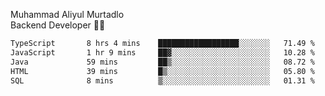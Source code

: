 Muhammad Aliyul Murtadlo
<br>
Backend Developer 👨‍💻
<br>
<!--START_SECTION:waka-->

```txt
TypeScript       8 hrs 4 mins    ██████████████████░░░░░░░   71.49 %
JavaScript       1 hr 9 mins     ██▓░░░░░░░░░░░░░░░░░░░░░░   10.28 %
Java             59 mins         ██▒░░░░░░░░░░░░░░░░░░░░░░   08.72 %
HTML             39 mins         █▒░░░░░░░░░░░░░░░░░░░░░░░   05.80 %
SQL              8 mins          ▒░░░░░░░░░░░░░░░░░░░░░░░░   01.31 %
```

<!--END_SECTION:waka-->
